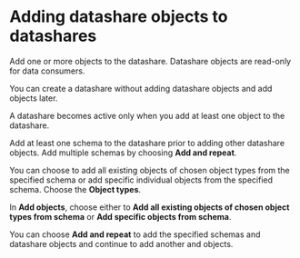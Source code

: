 # Adding datashare objects to datashares<a name="add-datashare-object-console"></a>

Add one or more objects to the datashare\. Datashare objects are read\-only for data consumers\.

You can create a datashare without adding datashare objects and add objects later\.

A datashare becomes active only when you add at least one object to the datashare\.

Add at least one schema to the datashare prior to adding other datashare objects\. Add multiple schemas by choosing **Add and repeat**\.

You can choose to add all existing objects of chosen object types from the specified schema or add specific individual objects from the specified schema\. Choose the **Object types**\.

In **Add objects**, choose either to **Add all existing objects of chosen object types from schema** or **Add specific objects from schema**\.

You can choose **Add and repeat** to add the specified schemas and datashare objects and continue to add another and objects\.